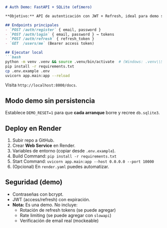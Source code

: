 ```md
# Auth Demo: FastAPI + SQLite (efímero)

**Objetivo:** API de autenticación con JWT + Refresh, ideal para demo sin datos persistentes.

## Endpoints principales
- `POST /auth/register` { email, password }
- `POST /auth/login` { email, password } → tokens
- `POST /auth/refresh` { refresh_token }
- `GET  /users/me` (Bearer access token)

## Ejecutar local
```bash
python -m venv .venv && source .venv/bin/activate  # (Windows: .venv\\Scripts\\activate)
pip install -r requirements.txt
cp .env.example .env
uvicorn app.main:app --reload
```

Visita `http://localhost:8000/docs`.

## Modo demo sin persistencia
Establece `DEMO_RESET=1` para que **cada arranque** borre y recree `db.sqlite3`.

## Deploy en Render
1. Subir repo a GitHub.
2. Crear **Web Service** en Render.
3. Variables de entorno (copiar desde `.env.example`).
4. Build Command: `pip install -r requirements.txt`
5. Start Command: `uvicorn app.main:app --host 0.0.0.0 --port 10000`
6. (Opcional) En `render.yaml` puedes automatizar.

## Seguridad (demo)
- Contraseñas con bcrypt.
- JWT (access/refresh) con expiración.
- **Nota:** Es una demo. No incluye:
  - Rotación de refresh tokens (se puede agregar)
  - Rate limiting (se puede agregar con `slowapi`)
  - Verificación de email real (mockeable)
```
